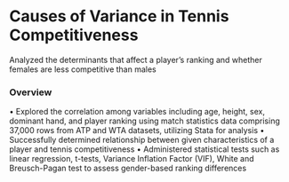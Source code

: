 # Causes of Variance in Tennis Competitiveness

Analyzed the determinants that affect a player’s ranking and whether females are less competitive than males

### Overview

• Explored the correlation among variables including age, height, sex, dominant hand, and player ranking using
match statistics data comprising 37,000 rows from ATP and WTA datasets, utilizing Stata for analysis
• Successfully determined relationship between given characteristics of a player and tennis competitiveness
• Administered statistical tests such as linear regression, t-tests, Variance Inflation Factor (VIF), White and
Breusch-Pagan test to assess gender-based ranking differences

